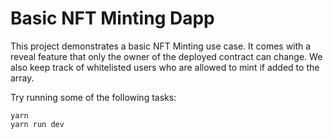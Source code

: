 # Basic NFT Minting Dapp

This project demonstrates a basic NFT Minting use case. It comes with a reveal feature that only the owner of the deployed contract can change. We also keep track of whitelisted users who are allowed to mint if added to the array.

Try running some of the following tasks:

```shell
yarn
yarn run dev
```
